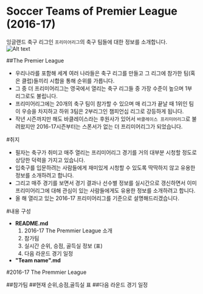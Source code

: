 # Soccer Teams of Premier League (2016-17)
잉글랜드 축구 리그인 `프리미어리그`의 축구 팀들에 대한 정보를 소개합니다.<br>
![Alt text](https://s3-eu-central-1.amazonaws.com/centaur-wp/creativereview/prod/content/uploads/2016/02/Premier_League_Rebrands_DesignStudio_02.jpg "2016-17 England Premier League Logo")

##The Premier League
* 우리나라를 포함해 세계 여러 나라들은 축구 리그를 만들고 그 리그에 참가한 팀(혹은 클럽)들끼리 시합을 통해 순위를 가릅니다.
* 그 중 더 프리미어리그는 영국에서 열리는 축구 리그들 중 가장 수준이 높으며 1부 리그로도 불립니다.
* 프리미어리그에는 20개의 축구 팀이 참가할 수 있으며 매 리그가 끝날 때 1위인 팀이 우승을 차지하고 하위 3팀은 2부리그인 챔피언십 리그로 강등하게 됩니다.
* 작년 시즌까지만 해도 바클레이스라는 후원사가 있어서 `바클레이스 프리미어리그`로 불려왔지만 2016-17시즌부터는 스폰서가 없는 더 프리미어리그가 되었습니다.

#취지
* 필자는 축구가 취미고 매주 열리는 프리미어리그 경기를 거의 대부분 시청할 정도로 상당한 덕력을 가지고 있습니다.
* 입축구를 입문하려는 사람들에게 재미있게 시청할 수 있도록 딱딱하지 않고 유용한 정보를 소개하려고 합니다.
* 그리고 매주 경기를 보면서 경기 결과나 선수별 정보를 실시간으로 갱신하면서 이미 프리미어리그에 대해 관심이 있는 사람들에게도 유용한 정보를 소개하려고 합니다.
* 올 해 열리고 있는 2016-17 프리미어리그를 기준으로 설명해드리겠습니다.


#내용 구성
  - **README.md**
    1. 2016-17 The Premmier League 소개
      1. 참가팀
      2. 실시간 순위, 승점, 골득실 정보 (표)
      3. 다음 라운드 경기 일정
  - **"Team name".md**

#2016-17 The Premmier League

##참가팀
##현재 순위,승점,골득실 표
##다음 라운드 경기 일정
